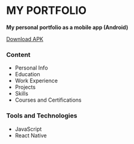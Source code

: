 # MY PORTFOLIO

**My personal portfolio as a mobile app (Android)**

[Download APK](https://drive.google.com/file/d/1dl8FKraSD2iJ2E_NpJVh6wP0I7wllY0F/view?usp=sharing)

### Content
- Personal Info
- Education
- Work Experience
- Projects
- Skills
- Courses and Certifications

### Tools and Technologies
- JavaScript
- React Native
